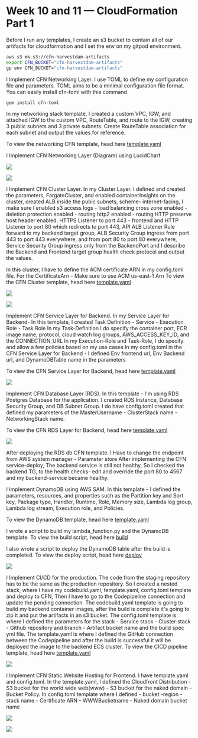 # Week 10 and 11 — CloudFormation Part 1

Before I run any templates, I create an s3 bucket to contain all of our artifacts for cloudformation and I set the env on my gitpod environment.

```sh
aws s3 mk s3://cfn-harvestdam-artifacts
export CFN_BUCKET="cfn-harvestdam-artifacts"
gp env CFN_BUCKET="cfn-harvestdam-artifacts"
```

I Implement CFN Networking Layer. I use TOML to define my configuration file and parameters. TOML aims to be a minimal configuration file format. You can easily install cfn-toml with this command
```sh
gem install cfn-toml
```
In my networking stack template, I created a custom VPC, IGW, and attached IGW to the custom VPC, RouteTable, and route to the IGW, creating 3 public subnets and 3 private subnets. Create RouteTable association for each subnet and output the values for reference. 

To view the networking CFN template, head here [template.yaml](https://github.com/Nurudeen25/aws-bootcamp-cruddur-2023/blob/main/aws/cfn/networking/template.yaml)

I Implement CFN Networking Layer (Diagram) using LucidChart

![](assets/Harvestdam-Cfn-Diagram.png)

![](assets/Networking-stack.png)


I Implement CFN Cluster Layer. In my Cluster Layer. I defined and created the parameters, FargateCluster, and enabled containerInsights on the cluster, created ALB inside the pubic subnets, scheme- internet-facing, I make sure I enabled s3 access logs - load balancing cross zone enabled - deletion protection enabled - routing http2 enabled - routing HTTP preserve host header enabled. HTTPS Listener to port 443 - frontend and HTTP Listener to port 80 which redirects to port 443, API ALB Listener Rule forward to my backend target group, ALB Security Group ingress from port 443 to port 443 everywhere, and from port 80 to port 80 everywhere, Service Security Group ingress only from the BackendPort and I describe the Backend and Frontend target group health check protocol and output the values.

In this cluster, I have to define the ACM certificate ARN in my config.toml file. For the CertificateArn - Make sure to use ACM us-east-1 Arn
To view the CFN Cluster template, head here [template.yaml](https://github.com/Nurudeen25/aws-bootcamp-cruddur-2023/blob/main/aws/cfn/cluster/template.yaml)

![](assets/ECS-Fargate-Cluster.png)

![](assets/ECS-backend-tasks.png)

Implement CFN Service Layer for Backend. In my Service Layer for Backend- In this template, I created Task Definition - Service - Execution Role - Task Role
In my Task-Definition I do specify the container port, ECR image name, protocol, cloud watch log groups, AWS_ACCESS_KEY_ID, and the CONNECTION_URL
In my Execution-Role and Task-Role, I do specify and allow a few policies based on my use cases
In my config.toml in the CFN Service Layer for Backend - I defined Env frontend url, Env Backend url, and DynamoDBTable name in the parameters

To view the CFN Service Layer for Backend, head here [template.yaml](https://github.com/Nurudeen25/aws-bootcamp-cruddur-2023/blob/main/aws/cfn/service/template.yaml)

![](assets/CrdSrvBackendFlask.png)

Implement CFN Database Layer (RDS). In this template - I'm using RDS Postgres Database for the application. I created RDS Instance, Database Security Group, and DB Subnet Group. I do have config.toml created that defined my parameters of the MasterUsername - ClusterStack name - NetworkingStack name.

To view the CFN RDS Layer for Backend, head here [template.yaml](https://github.com/Nurudeen25/aws-bootcamp-cruddur-2023/blob/main/aws/cfn/db/template.yaml)

![](assets/RDS-Postgres-DB.png)

After deploying the RDS db CFN template. I Have to change the endpoint from AWS system manager - Parameter store After implementing the CFN service-deploy, The backend service is still not healthy, So I checked the backend TG, to the health checks- edit and override the port 80 to 4567 and my backend-service became healthy.

I Implement DynamoDB using AWS SAM. In this template - I defined the parameters, resources, and properties such as the Partition key and Sort key, Package type, Handler, Runtime, Role, Memory size, Lambda log group, Lambda log stream, Execution role, and Policies.

To view the DynamoDB template, head here [template.yaml](https://github.com/Nurudeen25/aws-bootcamp-cruddur-2023/blob/main/ddb/template.yaml)

I wrote a script to build my lambda_function.py and the DynamoDB template. 
To view the build script, head here [build](https://github.com/Nurudeen25/aws-bootcamp-cruddur-2023/blob/main/ddb/build)

I also wrote a script to deploy the DynamoDB table after the build is completed.
To view the deploy script, head here [deploy](https://github.com/Nurudeen25/aws-bootcamp-cruddur-2023/blob/main/ddb/deploy)

![](assets/DynamoDB-Streams.png)

I Implement CI/CD for the production. The code from the staging repository has to be the same as the production repository. So I created a nested stack, where I have my codebuild.yaml, template.yaml, config.toml template and deploy to CFN, Then I have to go to the Codepipeline connection and update the pending connection.
The codebuild.yaml template is going to build my backend container images, after the build is complete it's going to zip it and put the artifacts in an s3 bucket.
The config.toml template is where I defined the parameters for the stack - Service stack - Cluster stack - Github repository and branch - Artifact bucket name and the build spec yml file.
The template.yaml is where I defined the GitHub connection between the Codepipeline and after the build is successful it will be deployed the image to the backend ECS cluster.
To view the CICD pipeline template, head here [template.yaml](https://github.com/Nurudeen25/aws-bootcamp-cruddur-2023/blob/main/aws/cfn/cicd/template.yaml)

![](assets/Nested-stack.png)

I Implement CFN Static Website Hosting for Frontend. I have template.yaml and config.toml. In the template.yaml, I defined the Cloudfront Distribution - S3 bucket for the world wide web(www) - S3 bucket for the naked domain - Bucket Policy.
In config.toml template where I defined - bucket -region -stack name - Certificate ARN - WWWBucketname - Naked domain bucket name

![](assets/Frontend-static-website.png)


![](assets/Diagram-CFN.png)
